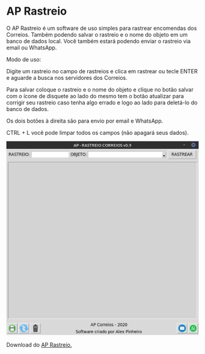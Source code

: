 # AP Rastreio

O AP Rastreio é um software de uso simples para rastrear encomendas dos Correios.
Também podendo salvar o rastreio e o nome do objeto em um banco de dados local.
Você também estará podendo enviar o rastreio via email ou WhatsApp.

Modo de uso:

Digite um rastreio no campo de rastreios e clica em rastrear ou tecle ENTER e aguarde a busca nos servidores dos Correios.

Para salvar coloque o rastreio e o nome do objeto e clique no botão salvar com o ícone de disquete ao lado do mesmo tem o botão atualizar para corrigir seu rastreio caso tenha algo errado e logo ao lado para deletá-lo do banco de dados.

Os dois botões à direita são para envio por email e WhatsApp.

CTRL + L você pode limpar todos os campos (não apagará seus dados).

<img src="https://github.com/Alexsussa/aprastreio/blob/master/aprastreio.png?raw=true">

Download do <a href="https://github.com/Alexsussa/aprastreio/releases/">AP Rastreio.</a>
